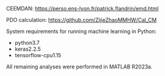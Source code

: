 CEEMDAN:
https://perso.ens-lyon.fr/patrick.flandrin/emd.html

PDO calculation:
https://github.com/ZijieZhaoMMHW/Cal_CM

System requirements for running machine learning in Python:
- python3.7 
- keras2.2.5 
- tensorflow-cpu1.15

All remaining analyses were performed in MATLAB R2023a.
